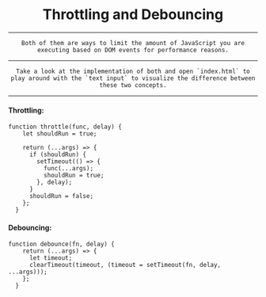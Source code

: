 <div align="center">
  <h1>Throttling and Debouncing</h1>
  
---
    Both of them are ways to limit the amount of JavaScript you are executing based on DOM events for performance reasons.
---
    Take a look at the implementation of both and open `index.html` to play around with the `text input` to visualize the difference between these two concepts.
---

</div>

#### Throttling:

```
function throttle(func, delay) {
    let shouldRun = true;

    return (...args) => {
      if (shouldRun) {
        setTimeout(() => {
          func(...args);
          shouldRun = true;
        }, delay);
      }
      shouldRun = false;
    };
  }
```

#### Debouncing:

```
function debounce(fn, delay) {
    return (...args) => {
      let timeout;
      clearTimeout(timeout, (timeout = setTimeout(fn, delay, ...args)));
    };
  }
```
